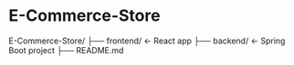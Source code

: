 # E-Commerce-Store

E-Commerce-Store/
├── frontend/     ← React app
├── backend/      ← Spring Boot project
├── README.md
